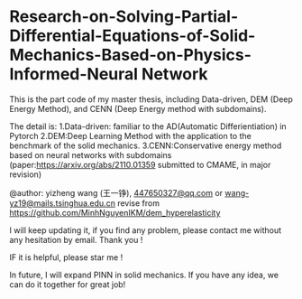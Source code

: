 # Research-on-Solving-Partial-Differential-Equations-of-Solid-Mechanics-Based-on-Physics-Informed-Neural Network





This is the part code of my master thesis, including Data-driven, DEM (Deep Energy Method), and CENN (Deep Energy method with subdomains).

The detail is:
1.Data-driven: familiar to the AD(Automatic Differientiation) in Pytorch
2.DEM:Deep Learning Method with the application to the benchmark of the solid mechanics.
3.CENN:Conservative energy method based on neural networks with subdomains (paper:https://arxiv.org/abs/2110.01359 submitted to CMAME, in major revision) 

@author: yizheng wang (王一铮), 447650327@qq.com or wang-yz19@mails.tsinghua.edu.cn 
revise from https://github.com/MinhNguyenIKM/dem_hyperelasticity



I will keep updating it, if you find any problem, please contact me without any hesitation by email. Thank you !

IF it is helpful, please star me !

In future, I will expand PINN in solid mechanics. If you have any idea, we can do it together for great job!

